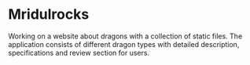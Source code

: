# Mridulrocks
Working on a website about dragons with a collection of static files. 
The application consists of different dragon types with detailed description, specifications and review section for users.
